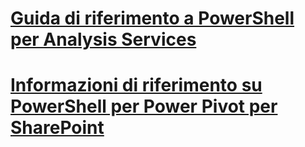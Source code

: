 # [Guida di riferimento a PowerShell per Analysis Services](analysis-services-powershell-reference.md)  
# [Informazioni di riferimento su PowerShell per Power Pivot per SharePoint](powershell-reference-for-power-pivot-for-sharepoint.md)  
